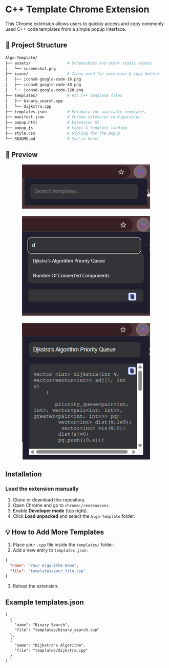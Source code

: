 # C++ Template Chrome Extension

This Chrome extension allows users to quickly access and copy commonly used C++ code templates from a simple popup interface.

## 📁 Project Structure

```bash
Algo-Template/
├── assets/                # Screenshots and other static assets
│   └── screenshot.png
├── icons/                 # Icons used for extension & copy button
│   ├── icons8-google-code-16.png
│   ├── icons8-google-code-48.png
│   └── icons8-google-code-128.png
├── templates/             # All C++ template files
│   ├── binary_search.cpp
│   └── dijkstra.cpp
├── templates.json         # Metadata for available templates
├── manifest.json          # Chrome extension configuration
├── popup.html             # Extension UI
├── popup.js               # Logic & template loading
├── style.css              # Styling for the popup
└── README.md              # You're here!
```
## 📸 Preview

<p align="center" style="margin-bottom: 20px;">
  <img src="assets/1.png" alt="Popup UI" width="400"/>
</p>
<p align="center" style="margin-bottom: 20px;">
  <img src="assets/2.png" alt="Popup UI" width="400"/>
</p>
<p align="center" style="margin-bottom: 20px;">
  <img src="assets/3.png" alt="Popup UI" width="400"/>
</p>


##  Installation

###  Load the extension manually

1. Clone or download this repository.
2. Open Chrome and go to `chrome://extensions`.
3. Enable **Developer mode** (top right).
4. Click **Load unpacked** and select the `Algo-Template` folder.

## 💡 How to Add More Templates

1. Place your `.cpp` file inside the `templates/` folder.
2. Add a new entry to `templates.json`:

```json
{
  "name": "Your Algorithm Name",
  "file": "templates/your_file.cpp"
}
```
3. Reload the extension.

## Example templates.json
```
[
  {
    "name": "Binary Search",
    "file": "templates/binary_search.cpp"
  },
  {
    "name": "Dijkstra's Algorithm",
    "file": "templates/dijkstra.cpp"
  }
]
```


